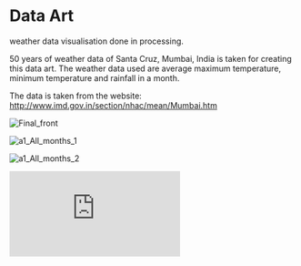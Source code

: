 Data Art 
================================

weather data visualisation done in processing.

50 years of weather data of Santa Cruz, Mumbai, India is taken for creating this data art. The weather data used are average maximum temperature, minimum temperature and rainfall in a month. 

The data is taken from the website: http://www.imd.gov.in/section/nhac/mean/Mumbai.htm

![Final_front](https://github.com/baisampayans/consolidated_v2_alternate_colors/blob/master/images/Final_front.png)

![a1_All_months_1](https://github.com/baisampayans/consolidated_v2_alternate_colors/blob/master/images/a1_All_months_1.png)

![a1_All_months_2](https://github.com/baisampayans/consolidated_v2_alternate_colors/blob/master/images/a1_All_months_2.png)

![final](https://github.com/baisampayans/consolidated_v2_alternate_colors/blob/master/images/final.pdf)

